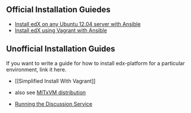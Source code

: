 ## Official Installation Guiedes
* [Install edX on any Ubuntu 12.04 server with Ansible](https://github.com/edx/configuration/wiki#installing-edx-on-a-single-ubuntu-1204-precise-server)
* [Install edX using Vagrant with Ansible](https://github.com/edx/configuration/wiki#installing-edx-on-a-single-ubuntu-1204-virtual-machine-with-vagrant)


## Unofficial Installation Guides
If you want to write a guide for how to install edx-platform for a particular environment, link it here.

* [[Simplified Install With Vagrant]]
* also see [MITxVM distribution](https://people.csail.mit.edu/ichuang/edx/)

* [Running the Discussion Service](https://github.com/edx/edx-platform/blob/master/docs/internal/discussion.md)